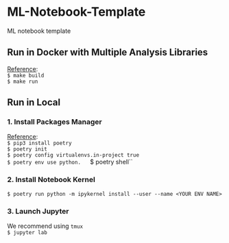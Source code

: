 # ML-Notebook-Template
ML notebook template

## Run in Docker with Multiple Analysis Libraries
[Reference](https://github.com/jupyter/docker-stacks/tree/main/scipy-notebook):  
``$ make build``  
``$ make run``

## Run in Local

### 1. Install Packages Manager
[Reference](https://blog.kyomind.tw/python-poetry/#Poetry-%E6%98%AF%E4%BB%80%E9%BA%BC%EF%BC%9F):  
``$ pip3 install poetry``  
``$ poetry init``  
``$ poetry config virtualenvs.in-project true``  
``$ poetry env use python.  
``$ poetry shell``   

### 2. Install Notebook Kernel
``$ poetry run python -m ipykernel install --user --name <YOUR ENV NAME>``  

### 3. Launch Jupyter
We recommend using ``tmux``  
``$ jupyter lab``  
